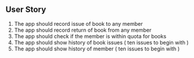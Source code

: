 ## User Story

1. The app should record issue of book to any member
2. The app should record return of book from any member
3. The app should check if the member is within quota for books
4. The app should show history of book issues ( ten issues to begin with )
5. The app should show history of member ( ten issues to begin with )